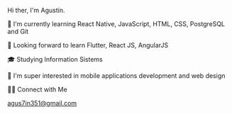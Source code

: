 Hi ther, I'm Agustín.

🔭 I'm currently learning React Native, JavaScript, HTML, CSS, PostgreSQL and Git

💞️ Looking forward to learn Flutter, React JS, AngularJS

🎓 Studying Information Sistems

👀 I'm super interested in mobile applications development and web design


🤝🏻 Connect with Me 

agus7in351@gmail.com

